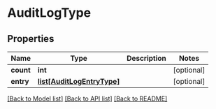# AuditLogType

## Properties
Name | Type | Description | Notes
------------ | ------------- | ------------- | -------------
**count** | **int** |  | [optional] 
**entry** | [**list[AuditLogEntryType]**](AuditLogEntryType.md) |  | [optional] 

[[Back to Model list]](../README.md#documentation-for-models) [[Back to API list]](../README.md#documentation-for-api-endpoints) [[Back to README]](../README.md)


